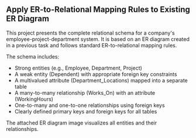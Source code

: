 ## Apply ER-to-Relational Mapping Rules to Existing ER Diagram
This project presents the complete relational schema for a company's employee-project-department system. It is based on an ER diagram created in a previous task and follows standard ER-to-relational mapping rules.

The schema includes:
- Strong entities (e.g., Employee, Department, Project)
- A weak entity (Dependent) with appropriate foreign key constraints
- A multivalued attribute (Department_Locations) mapped into a separate table
- A many-to-many relationship (Works_On) with an attribute (WorkingHours)
- One-to-many and one-to-one relationships using foreign keys
- Clearly defined primary keys and foreign keys for all tables

The attached ER diagram image visualizes all entities and their relationships.
